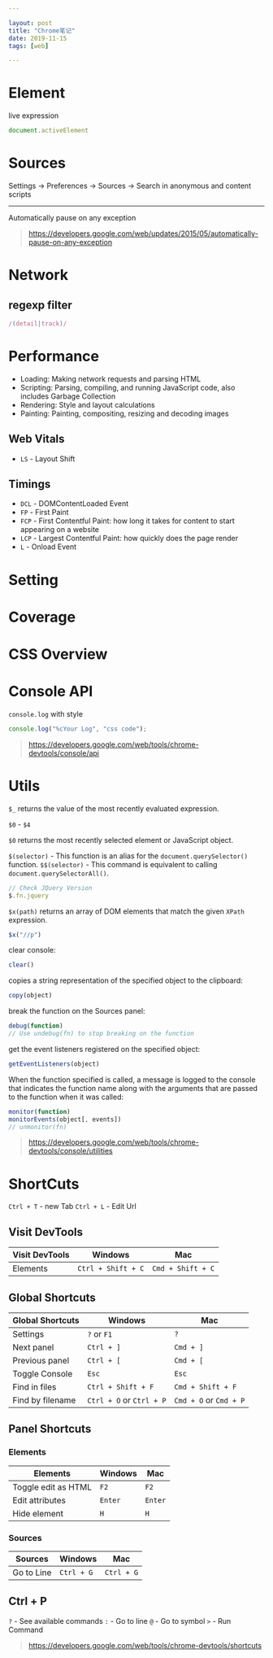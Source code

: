 ```yaml
---

layout: post
title: "Chrome笔记"
date: 2019-11-15
tags: [web]

---
```


# Element

live expression

```js
document.activeElement
```

# Sources

Settings -> Preferences -> Sources -> Search in anonymous and content scripts

---

Automatically pause on any exception

> <https://developers.google.com/web/updates/2015/05/automatically-pause-on-any-exception>

# Network

## regexp filter

```js
/(detail|track)/
```

# Performance

- Loading: Making network requests and parsing HTML
- Scripting: Parsing, compiling, and running JavaScript code, also includes Garbage Collection
- Rendering: Style and layout calculations
- Painting: Painting, compositing, resizing and decoding images

## Web Vitals

- `LS` - Layout Shift

## Timings

- `DCL` - DOMContentLoaded Event
- `FP` - First Paint
- `FCP` - First Contentful Paint: how long it takes for content to start appearing on a website
- `LCP` - Largest Contentful Paint: how quickly does the page render
- `L` - Onload Event

# Setting

# Coverage

# CSS Overview

# Console API
`console.log` with style

```js
console.log("%cYour Log", "css code");
```

> <https://developers.google.com/web/tools/chrome-devtools/console/api>

# Utils

`$_` returns the value of the most recently evaluated expression.

`$0` - `$4`

`$0` returns the most recently selected element or JavaScript object.

`$(selector)` - This function is an alias for the `document.querySelector()` function.
`$$(selector)` - This command is equivalent to calling `document.querySelectorAll()`.

```js
// Check JQuery Version
$.fn.jquery
```

`$x(path)` returns an array of DOM elements that match the given `XPath` expression.

```js
$x("//p")
```

clear console:
```js
clear()
```

copies a string representation of the specified object to the clipboard:
```js
copy(object)
```

break the function on the Sources panel:
```js
debug(function)
// Use undebug(fn) to stop breaking on the function
```

get the event listeners registered on the specified object:
```js
getEventListeners(object)
```

When the function specified is called, a message is logged to the console that indicates the function name along with the arguments that are passed to the function when it was called:
```js
monitor(function)
monitorEvents(object[, events])
// unmonitor(fn)
```

> <https://developers.google.com/web/tools/chrome-devtools/console/utilities>

# ShortCuts

`Ctrl + T` - new Tab
`Ctrl + L` - Edit Url

## Visit DevTools

| Visit DevTools | Windows | Mac |
| --- | --- | --- |
| Elements | `Ctrl + Shift + C` | `Cmd + Shift + C` |

## Global Shortcuts

| Global Shortcuts | Windows | Mac |
| --- | --- | --- |
| Settings | `?` or `F1` | `?` |
| Next panel | `Ctrl + ]` | `Cmd + ]` | 
| Previous panel | `Ctrl + [` | `Cmd + [` | 
| Toggle Console | `Esc` | `Esc` |
| Find in files | `Ctrl + Shift + F` | `Cmd + Shift + F` |
| Find by filename | `Ctrl + O` or `Ctrl + P` | `Cmd + O` or `Cmd + P` |

## Panel Shortcuts
### Elements

| Elements | Windows | Mac |
| --- | --- | --- |
| Toggle edit as HTML | `F2` | `F2` |
| Edit attributes | `Enter` | `Enter` |
| Hide element | `H` | `H` |

### Sources

| Sources | Windows | Mac |
| --- | --- | --- |
| Go to Line | `Ctrl + G` | `Ctrl + G` |

## Ctrl + P

`?` - See available commands
`:` - Go to line
`@` - Go to symbol
`>` - Run Command

> <https://developers.google.com/web/tools/chrome-devtools/shortcuts>